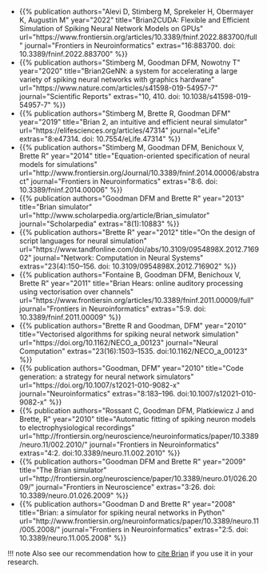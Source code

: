 <ul class="list-group list-group-flush">
<li class="list-group-item"> 
{{% publication authors="Alevi D, Stimberg M, Sprekeler H, Obermayer K, Augustin M" year="2022"
                title="Brian2CUDA: Flexible and Efficient Simulation of Spiking Neural Network Models on GPUs"
                url="https://www.frontiersin.org/articles/10.3389/fninf.2022.883700/full"
                journal="Frontiers in Neuroinformatics" extras="16:883700. doi: 10.3389/fninf.2022.883700" %}}
</li>
<li class="list-group-item"> 
{{% publication authors="Stimberg M, Goodman DFM, Nowotny T" year="2020"
                title="Brian2GeNN: a system for accelerating a large variety of spiking neural networks with graphics hardware"
                url="https://www.nature.com/articles/s41598-019-54957-7"
                journal="Scientific Reports" extras="10, 410. doi: 10.1038/s41598-019-54957-7" %}}
</li>
<li class="list-group-item"> 
{{% publication authors="Stimberg M, Brette R, Goodman DFM" year="2019"
                title="Brian 2, an intuitive and efficient neural simulator"
                url="https://elifesciences.org/articles/47314"
                journal="eLife" extras="8:e47314. doi: 10.7554/eLife.47314" %}}
</li>
<li class="list-group-item">
{{%  publication authors="Stimberg M, Goodman DFM, Benichoux V, Brette R" year="2014"
                title="Equation-oriented specification of neural models for simulations"
                url="http://www.frontiersin.org/Journal/10.3389/fninf.2014.00006/abstract"
                journal="Frontiers in Neuroinformatics" extras="8:6. doi: 10.3389/fninf.2014.00006" %}} 
</li>
<li class="list-group-item">
{{%  publication authors="Goodman DFM and Brette R" year="2013"
                title="Brian simulator"
                url="http://www.scholarpedia.org/article/Brian_simulator"
                journal="Scholarpedia" extras="8(1):10883" %}} 
</li>
<li class="list-group-item">
{{%  publication authors="Brette R" year="2012"
                title="On the design of script languages for neural simulation"
                url="https://www.tandfonline.com/doi/abs/10.3109/0954898X.2012.716902"
                journal="Network: Computation in Neural Systems" extras="23(4):150–156. doi: 10.3109/0954898X.2012.716902" %}} 
</li>
<li class="list-group-item">
{{%  publication authors="Fontaine B, Goodman DFM, Benichoux V, Brette R" year="2011"
                title="Brian Hears: online auditory processing using vectorisation over channels"
                url="https://www.frontiersin.org/articles/10.3389/fninf.2011.00009/full"
                journal="Frontiers in Neuroinformatics" extras="5:9. doi: 10.3389/fninf.2011.00009" %}} 
</li>
<li class="list-group-item">
{{%  publication authors="Brette R and Goodman, DFM" year="2010"
                title="Vectorised algorithms for spiking neural network simulation"
                url="https://doi.org/10.1162/NECO_a_00123"
                journal="Neural Computation" extras="23(16):1503–1535. doi:10.1162/NECO_a_00123" %}} 
</li>
<li class="list-group-item">
{{%  publication authors="Goodman, DFM" year="2010"
                title="Code generation: a strategy for neural network simulators"
                url="https://doi.org/10.1007/s12021-010-9082-x"
                journal="Neuroinformatics" extras="8:183–196. doi:10.1007/s12021-010-9082-x" %}} 
</li>
<li class="list-group-item">
{{%  publication authors="Rossant C, Goodman DFM, Platkiewicz J and Brette, R" year="2010"
                title="Automatic fitting of spiking neuron models to electrophysiological recordings"
                url="http://frontiersin.org/neuroscience/neuroinformatics/paper/10.3389/neuro.11/002.2010/"
                journal="Frontiers in Neuroinformatics" extras="4:2. doi:10.3389/neuro.11.002.2010" %}} 
</li>
<li class="list-group-item">
{{%  publication authors="Goodman DFM and Brette R" year="2009"
                title="The Brian simulator"
                url="http://frontiersin.org/neuroscience/paper/10.3389/neuro.01/026.2009/"
                journal="Frontiers in Neuroscience" extras="3:26. doi: 10.3389/neuro.01.026.2009" %}} 
</li>
<li class="list-group-item">
{{%  publication authors="Goodman D and Brette R" year="2008"
                title="Brian: a simulator for spiking neural networks in Python"
                url="http://www.frontiersin.org/neuroinformatics/paper/10.3389/neuro.11/005.2008/"
                journal="Frontiers in Neuroinformatics" extras="2:5. doi: 10.3389/neuro.11.005.2008" %}} 
</li>
</ul>

!!! note
    Also see our recommendation how to [cite Brian](/cite/) if you use it in your research.

